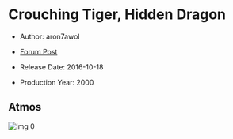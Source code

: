 # Crouching Tiger, Hidden Dragon

* Author: aron7awol

* [Forum Post](https://www.avsforum.com/threads/bass-eq-for-filtered-movies.2995212/post-56893508)

* Release Date: 2016-10-18
* Production Year: 2000

## Atmos

![img 0](https://i.imgur.com/9943lUH.jpg)

